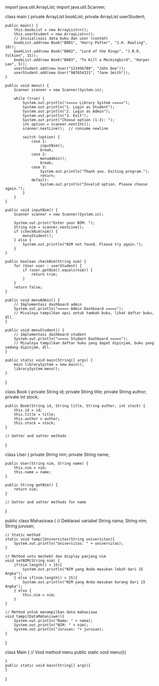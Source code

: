 

import java.util.ArrayList;
import java.util.Scanner;

class main {
    private ArrayList<Book> bookList;
    private ArrayList<User> userStudent;

    public main() {
        this.bookList = new ArrayList<>();
        this.userStudent = new ArrayList<>();
        // Inisialisasi data buku dan user (contoh)
        bookList.add(new Book("B001", "Harry Potter", "J.K. Rowling", 10));
        bookList.add(new Book("B002", "Lord of the Rings", "J.R.R. Tolkien", 15));
        bookList.add(new Book("B003", "To Kill a Mockingbird", "Harper Lee", 5));
        userStudent.add(new User("123456789", "John Doe"));
        userStudent.add(new User("987654321", "Jane Smith"));
    }

    public void menu() {
        Scanner scanner = new Scanner(System.in);

        while (true) {
            System.out.println("===== Library System =====");
            System.out.println("1. Login as Student");
            System.out.println("2. Login as Admin");
            System.out.println("3. Exit");
            System.out.print("Choose option (1-3): ");
            int option = scanner.nextInt();
            scanner.nextLine();  // consume newline

            switch (option) {
                case 1:
                    inputNim();
                    break;
                case 2:
                    menuAdmin();
                    break;
                case 3:
                    System.out.println("Thank you. Exiting program.");
                    return;
                default:
                    System.out.println("Invalid option. Please choose again.");
            }
        }
    }

    public void inputNim() {
        Scanner scanner = new Scanner(System.in);

        System.out.print("Enter your NIM: ");
        String nim = scanner.nextLine();
        if (checkNim(nim)) {
            menuStudent();
        } else {
            System.out.println("NIM not found. Please try again.");
        }
    }

    public boolean checkNim(String nim) {
        for (User user : userStudent) {
            if (user.getNim().equals(nim)) {
                return true;
            }
        }
        return false;
    }

    public void menuAdmin() {
        // Implementasi dashboard admin
        System.out.println("===== Admin Dashboard =====");
        // Misalnya tampilkan opsi untuk tambah buku, lihat daftar buku, dll.
    }

    public void menuStudent() {
        // Implementasi dashboard student
        System.out.println("===== Student Dashboard =====");
        // Misalnya tampilkan daftar buku yang dapat dipinjam, buku yang sedang dipinjam, dll.
    }

    public static void main(String[] args) {
        main librarySystem = new main();
        librarySystem.menu();
    }
}

class Book {
    private String id;
    private String title;
    private String author;
    private int stock;

    public Book(String id, String title, String author, int stock) {
        this.id = id;
        this.title = title;
        this.author = author;
        this.stock = stock;
    }

    // Getter and setter methods
}

class User {
    private String nim;
    private String name;

    public User(String nim, String name) {
        this.nim = nim;
        this.name = name;
    }

    public String getNim() {
        return nim;
    }

    // Getter and setter methods for name
}

public class Mahasiswa {
    // Deklarasi variabel
    String nama;
    String nim;
    String jurusan;

    // Static method
    static void tampilUniversitas(String universitas){
        System.out.println("Universitas: " + universitas);
    }

    // Method untu mechekt dan display panjang nim
    void setNIM(String nim) {
        if(nim.length() > 15){
            System.out.println("NIM yang Anda masukan lebih dari 15 Angka");
        } else if(nim.length() < 15){
            System.out.println("NIM yang Anda masukan kurang dari 15 Angka");
        } else {
            this.nim = nim;
        }
    }

    // Method untuk menampilkan data mahasiswa
    void tampilDataMahasiswe(){
        System.out.println("Nama: " + nama);
        System.out.println("NIM: " + nim);
        System.out.println("Jurusan: "+ jurusan);
    }
}



class Main {
    // Void method menu
    public static void menu(){

    }
    public static void main(String[] args){
    }
}
